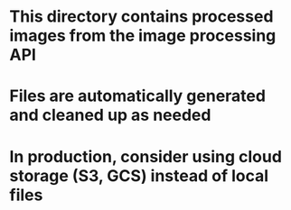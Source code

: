 # This directory contains processed images from the image processing API
# Files are automatically generated and cleaned up as needed
# In production, consider using cloud storage (S3, GCS) instead of local files
